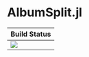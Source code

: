 # AlbumSplit.jl

|  **Build Status**                |
|:---------------------------------|
|  [![][actions-img]][actions-url] |


[actions-img]: https://github.com/wookay/AlbumSplit.jl/workflows/CI/badge.svg
[actions-url]: https://github.com/wookay/AlbumSplit.jl/actions
